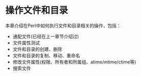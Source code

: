 # 操作文件和目录

本章介绍在Perl中如何执行文件和目录相关的操作，包括：    

- 通配文件(已经在上一章节介绍过)  
- 文件属性测试  
- 文件和目录的创建、删除
- 文件和目录的复制、移动、重命名  
- 修改文件属性(权限、所有者和所属组、atime/mtime/ctime等)
- 搜索文件  

